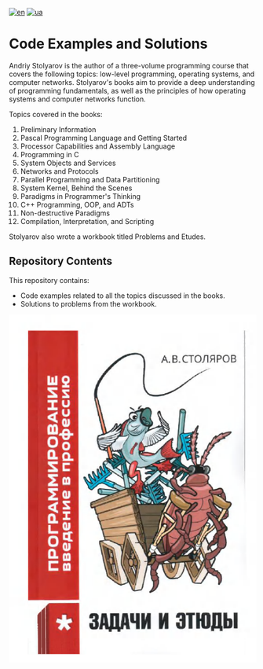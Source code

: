 [![en](https://img.shields.io/badge/Language-English-red.svg)](https://github.com/MihaplAyMF/study/blob/main/prog/README.md)
[![ua](https://img.shields.io/badge/Language-Ukrainian-green.svg)](https://github.com/MihaplAyMF/study/blob/main/prog/README.ua.md)

# Code Examples and Solutions

Andriy Stolyarov is the author of a three-volume programming course that covers the following topics: low-level programming, operating systems, and computer networks. Stolyarov's books aim to provide a deep understanding of programming fundamentals, as well as the principles of how operating systems and computer networks function.<br>

Topics covered in the books:
1. Preliminary Information
2. Pascal Programming Language and Getting Started
3. Processor Capabilities and Assembly Language
4. Programming in C
5. System Objects and Services
6. Networks and Protocols
7. Parallel Programming and Data Partitioning
8. System Kernel, Behind the Scenes
9. Paradigms in Programmer's Thinking
10. C++ Programming, OOP, and ADTs
11. Non-destructive Paradigms
12. Compilation, Interpretation, and Scripting

Stolyarov also wrote a workbook titled Problems and Etudes.

## Repository Contents
This repository contains:
- Code examples related to all the topics discussed in the books.
- Solutions to problems from the workbook.

![image](https://github.com/MihaplAyMF/study/blob/main/prog/book_titile.png)
